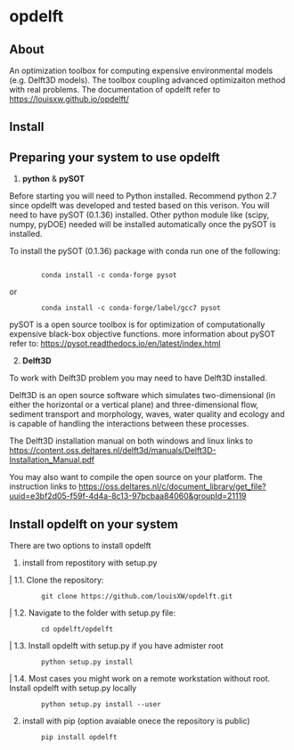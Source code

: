 # opdelft

## About

An optimization toolbox for computing expensive environmental models (e.g. Delft3D models). The toolbox coupling advanced optimizaiton method with real problems. The documentation of opdelft refer to https://louisxw.github.io/opdelft/

## Install

Preparing your system to use opdelft
------------------------------------

1. **python** & **pySOT**

Before starting you will need to Python installed. Recommend python 2.7 since opdelft was developed and tested based on this verison.
You will need to have pySOT (0.1.36) installed. Other python module like (scipy, numpy, pyDOE) needed will be installed automatically once the pySOT is installed.

To install the pySOT (0.1.36) package with conda run one of the following:

```

		conda install -c conda-forge pysot
```
or
```
		conda install -c conda-forge/label/gcc7 pysot
```

pySOT is a open source toolbox is for optimization of computationally expensive black-box objective functions. 
more information about pySOT refer to: https://pysot.readthedocs.io/en/latest/index.html


2. **Delft3D**

To work with Delft3D problem you may need to have Delft3D installed.

Delft3D is an open source software which simulates two-dimensional (in either the horizontal or a vertical plane) and three-dimensional flow, sediment transport and morphology, waves, water quality and ecology and is capable of handling the interactions between these processes.

The Delft3D installation manual on both windows and linux links to https://content.oss.deltares.nl/delft3d/manuals/Delft3D-Installation_Manual.pdf

You may also want to compile the open source on your platform. The instruction links to https://oss.deltares.nl/c/document_library/get_file?uuid=e3bf2d05-f59f-4d4a-8c13-97bcbaa84060&groupId=21119


Install **opdelft** on your system
----------------------------------
There are two options to install opdelft

1. install from repostitory with setup.py

|  1.1. Clone the repository:

```	
		git clone https://github.com/louisXW/opdelft.git
```

|  1.2. Navigate to the folder with setup.py file:
	
```	
		cd opdelft/opdelft
```

|  1.3. Install opdelft with setup.py if you have admister root

```	
		python setup.py install		
```
|  1.4. Most cases you might work on a remote workstation without root. Install opdelft with setup.py locally

```	
		python setup.py install --user
```
	
2. install with pip (option avaiable onece the repository is public)

```	
		pip install opdelft	
```
	


